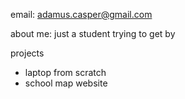 email: adamus.casper@gmail.com 

about me: just a student trying to get by 

projects
  - laptop from scratch
  - school map website 
